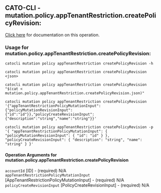 
## CATO-CLI - mutation.policy.appTenantRestriction.createPolicyRevision:
[Click here](https://api.catonetworks.com/documentation/#mutation-mutation.policy.appTenantRestriction.createPolicyRevision) for documentation on this operation.

### Usage for mutation.policy.appTenantRestriction.createPolicyRevision:

`catocli mutation policy appTenantRestriction createPolicyRevision -h`

`catocli mutation policy appTenantRestriction createPolicyRevision <json>`

`catocli mutation policy appTenantRestriction createPolicyRevision "$(cat < mutation.policy.appTenantRestriction.createPolicyRevision.json)"`

`catocli mutation policy appTenantRestriction createPolicyRevision '{"appTenantRestrictionPolicyMutationInput":{"policyMutationRevisionInput":{"id":"id"}},"policyCreateRevisionInput":{"description":"string","name":"string"}}'`

`catocli mutation policy appTenantRestriction createPolicyRevision -p '{
    "appTenantRestrictionPolicyMutationInput": {
        "policyMutationRevisionInput": {
            "id": "id"
        }
    },
    "policyCreateRevisionInput": {
        "description": "string",
        "name": "string"
    }
}'`


#### Operation Arguments for mutation.policy.appTenantRestriction.createPolicyRevision ####

`accountId` [ID] - (required) N/A    
`appTenantRestrictionPolicyMutationInput` [AppTenantRestrictionPolicyMutationInput] - (required) N/A    
`policyCreateRevisionInput` [PolicyCreateRevisionInput] - (required) N/A    
